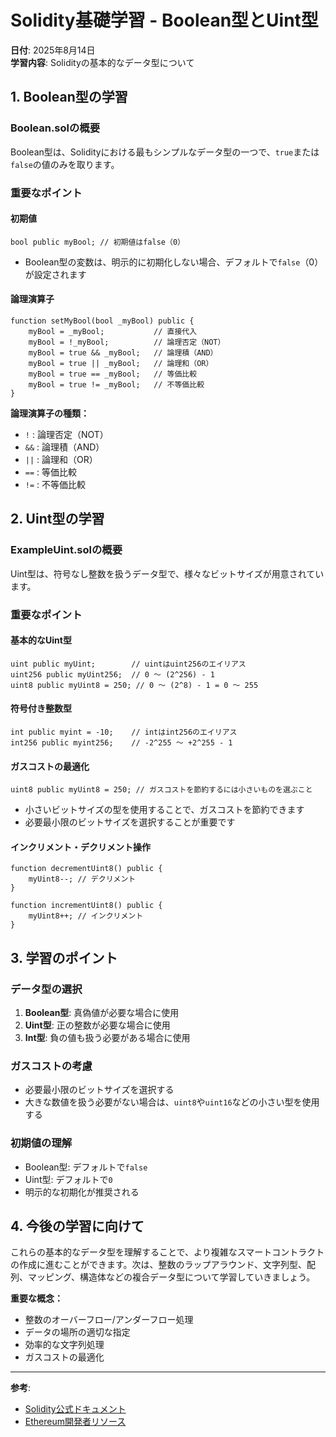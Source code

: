 # Solidity基礎学習 - Boolean型とUint型

**日付**: 2025年8月14日  
**学習内容**: Solidityの基本的なデータ型について

## 1. Boolean型の学習

### Boolean.solの概要
Boolean型は、Solidityにおける最もシンプルなデータ型の一つで、`true`または`false`の値のみを取ります。

### 重要なポイント

#### 初期値
```solidity
bool public myBool; // 初期値はfalse（0）
```
- Boolean型の変数は、明示的に初期化しない場合、デフォルトで`false`（0）が設定されます

#### 論理演算子
```solidity
function setMyBool(bool _myBool) public {
    myBool = _myBool;           // 直接代入
    myBool = !_myBool;          // 論理否定（NOT）
    myBool = true && _myBool;   // 論理積（AND）
    myBool = true || _myBool;   // 論理和（OR）
    myBool = true == _myBool;   // 等価比較
    myBool = true != _myBool;   // 不等価比較
}
```

**論理演算子の種類：**
- `!` : 論理否定（NOT）
- `&&` : 論理積（AND）
- `||` : 論理和（OR）
- `==` : 等価比較
- `!=` : 不等価比較

## 2. Uint型の学習

### ExampleUint.solの概要
Uint型は、符号なし整数を扱うデータ型で、様々なビットサイズが用意されています。

### 重要なポイント

#### 基本的なUint型
```solidity
uint public myUint;        // uintはuint256のエイリアス
uint256 public myUint256;  // 0 ～ (2^256) - 1
uint8 public myUint8 = 250; // 0 ～ (2^8) - 1 = 0 ～ 255
```

#### 符号付き整数型
```solidity
int public myint = -10;    // intはint256のエイリアス
int256 public myint256;    // -2^255 ～ +2^255 - 1
```

#### ガスコストの最適化
```solidity
uint8 public myUint8 = 250; // ガスコストを節約するには小さいものを選ぶこと
```
- 小さいビットサイズの型を使用することで、ガスコストを節約できます
- 必要最小限のビットサイズを選択することが重要です

#### インクリメント・デクリメント操作
```solidity
function decrementUint8() public {
    myUint8--; // デクリメント
}

function incrementUint8() public {
    myUint8++; // インクリメント
}
```

## 3. 学習のポイント

### データ型の選択
1. **Boolean型**: 真偽値が必要な場合に使用
2. **Uint型**: 正の整数が必要な場合に使用
3. **Int型**: 負の値も扱う必要がある場合に使用

### ガスコストの考慮
- 必要最小限のビットサイズを選択する
- 大きな数値を扱う必要がない場合は、`uint8`や`uint16`などの小さい型を使用する

### 初期値の理解
- Boolean型: デフォルトで`false`
- Uint型: デフォルトで`0`
- 明示的な初期化が推奨される

## 4. 今後の学習に向けて

これらの基本的なデータ型を理解することで、より複雑なスマートコントラクトの作成に進むことができます。次は、整数のラップアラウンド、文字列型、配列、マッピング、構造体などの複合データ型について学習していきましょう。

**重要な概念：**
- 整数のオーバーフロー/アンダーフロー処理
- データの場所の適切な指定
- 効率的な文字列処理
- ガスコストの最適化

---

**参考**: 
- [Solidity公式ドキュメント](https://docs.soliditylang.org/)
- [Ethereum開発者リソース](https://ethereum.org/developers/)

